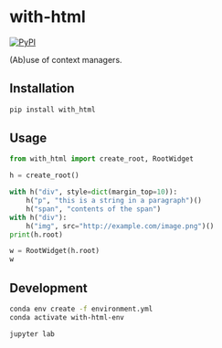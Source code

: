 # with-html

[![PyPI](https://img.shields.io/pypi/v/with_html)](https://pypi.org/project/with_html)

(Ab)use of context managers.

## Installation

```sh
pip install with_html
```

## Usage


```python
from with_html import create_root, RootWidget

h = create_root()

with h("div", style=dict(margin_top=10)):
    h("p", "this is a string in a paragraph")()
    h("span", "contents of the span")
with h("div"):
    h("img", src="http://example.com/image.png")()
print(h.root)

w = RootWidget(h.root)
w
```



## Development

```sh
conda env create -f environment.yml
conda activate with-html-env
```

```sh
jupyter lab
```
